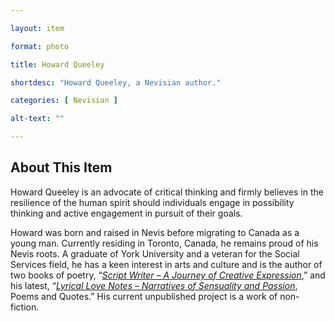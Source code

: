 ```yaml
--- 

layout: item

format: photo 

title: Howard Queeley

shortdesc: "Howard Queeley, a Nevisian author."

categories: [ Nevisian ] 

alt-text: ""

--- 
```


## About This Item 

Howard Queeley is an advocate of critical thinking and firmly believes in the resilience of the human spirit should individuals engage in possibility thinking and active engagement in pursuit of their goals.

Howard was born and raised in Nevis before migrating to Canada as a young man.  Currently residing in Toronto, Canada, he remains proud of his Nevis roots.  A graduate of York University and a veteran for the Social Services field, he has a keen interest in arts and culture and is the author of two books of poetry, “_[Script Writer – A Journey of Creative Expression](https://cfbcworks.github.io/Independence40SKN/items/SKN_IN01.html)_,” and his latest, “_[Lyrical Love Notes – Narratives of Sensuality and Passion](https://cfbcworks.github.io/Independence40SKN/items/SKN_IN03.html)_, Poems and Quotes.”  His current unpublished project is a work of non-fiction.

